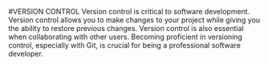 #VERSION CONTROL
Version control is critical to software development.
Version control allows you to make changes to your project while giving you the ability to restore previous changes. 
Version control is also essential when collaborating with other users. 
Becoming proficient in versioning control, especially with Git, is crucial for being a professional software developer.

